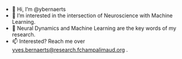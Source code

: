 - 👋 Hi, I’m @ybernaerts
- 👀 I’m interested in the intersection of Neuroscience with Machine Learning.
- 🌱 Neural Dynamics and Machine Learning are the key words of my research.
- 📫 Interested? Reach me over yves.bernaerts@research.fchampalimaud.org .

<!---
ybernaerts/ybernaerts is a ✨ special ✨ repository because its `README.md` (this file) appears on your GitHub profile.
You can click the Preview link to take a look at your changes.
--->
